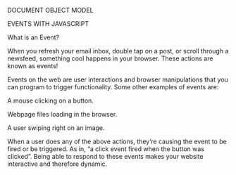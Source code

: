 DOCUMENT OBJECT MODEL

EVENTS WITH JAVASCRIPT

What is an Event?

When you refresh your email inbox, double tap on a post, or scroll through a newsfeed,
something cool happens in your browser. These actions are known as events!

Events on the web are user interactions and browser manipulations that you can program
to trigger functionality. Some other examples of events are:

A mouse clicking on a button.

Webpage files loading in the browser.

A user swiping right on an image.

When a user does any of the above actions, they’re causing the event to be fired or be triggered.
As in, “a click event fired when the button was clicked”. Being able to respond to these events
makes your website interactive and therefore dynamic.

